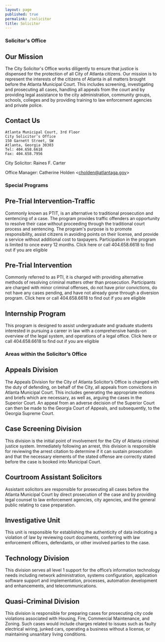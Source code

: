 ```yaml
---
layout: page
published: true
permalink: /solicitor
title: Solicitor
---
```


### Solicitor's Office

## Our Mission

The City Solicitor's Office works diligently to ensure that justice is dispensed for the protection of all City of Atlanta citizens. Our mission is to represent the interests of the citizens of Atlanta in all matters brought before the Atlanta Municipal Court. This includes screening, investigating and prosecuting all cases, handling all appeals from the court and by providing legal assistance to the city administration, community groups, schools, colleges and by providing training to law enforcement agencies and private police.

## Contact Us

    Atlanta Municipal Court, 3rd Floor
    City Solicitor’s Office 
    150 Garnett Street, SW
    Atlanta, Georgia 30303
    Tel: 404.658.6618
    Fax: 404.658.7956

City Solicitor: Raines F. Carter

Office Manager: Catherine Holden <[cholden@atlantaga.gov](mailto:cholden@atlantaga.gov)>

### Special Programs

## Pre-Trial Intervention-Traffic

Commonly known as PTIT, is an alternative to traditional prosecution and sentencing of a case. The program provides traffic offenders an opportunity to resolve their case without proceeding through the traditional court process and sentencing. The program's purpose is to promote responsibility, assist citizens in avoiding points on their license, and provide a service without additional cost to taxpayers. Participation in the program is limited to once every 12 months. Click here or call 404.658.6618 to find out if you are eligible

## Pre-Trial Intervention

Commonly referred to as PTI, it is charged with providing alternative methods of resolving criminal matters other than prosecution. Participants are charged with minor criminal offenses, do not have prior convictions, do not have any cases pending, and have not already gone through a diversion program. Click here or call 404.658.6618 to find out if you are eligible

## Internship Program

This program is designed to assist undergraduate and graduate students interested in pursuing a career in law with a comprehensive hands-on overview of the legal system, and operations of a legal office. Click here or call 404.658.6618 to find out if you are eligible

### Areas within the Solicitor’s Office

## Appeals Division

The Appeals Division for the City of Atlanta Solicitor’s Office is charged with the duty of defending, on behalf of the City, all appeals from convictions in Atlanta Municipal Court. This includes generating the appropriate motions and briefs which are necessary, as well as, arguing the cases in the Superior Court. An appeal from an adverse decision of the Superior Court can then be made to the Georgia Court of Appeals, and subsequently, to the Georgia Supreme Court.

## Case Screening Division

This division is the initial point of involvement for the City of Atlanta criminal justice system. Immediately following an arrest, this division is responsible for reviewing the arrest citation to determine if it can sustain prosecution and that the necessary elements of the stated offense are correctly stated before the case is booked into Municipal Court.

## Courtroom Assistant Solicitors

Assistant solicitors are responsible for prosecuting all cases before the Atlanta Municipal Court by direct prosecution of the case and by providing legal counsel to law enforcement agencies, city agencies, and the general public relating to case preparation.

## Investigative Unit

This unit is responsible for establishing the authenticity of data indicating a violation of law by reviewing court documents, conferring with law enforcement officers, defendants, or other involved parties to the case.

## Technology Division

This division serves all level 1 support for the office’s information technology needs including network administration, systems configuration, application software support and implementation, processes, automation development and enhancements, and telecommunications.

## Quasi-Criminal Division

This division is responsible for preparing cases for prosecuting city code violations associated with Housing, Fire, Commercial Maintenance, and Zoning. Such cases would include charges related to issues such as faulty electrical wiring, junked cars, operating a business without a license, or maintaining unsanitary living conditions.